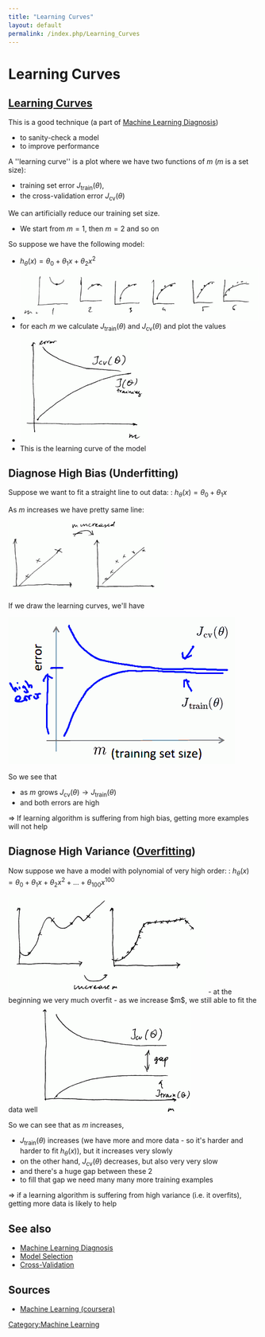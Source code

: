 ```yaml
---
title: "Learning Curves"
layout: default
permalink: /index.php/Learning_Curves
---
```


# Learning Curves

## [Learning Curves](Learning_Curves)
This is a good technique (a part of [Machine Learning Diagnosis](Machine_Learning_Diagnosis))
- to sanity-check a model 
- to improve performance 

A ''learning curve'' is a plot where we have two functions of $m$ ($m$ is a set size): 
- training set error $J_{\text{train}}(\theta)$, 
- the cross-validation error $J_{\text{cv}}(\theta)$


We can artificially reduce our training set size. 
- We start from $m = 1$, then $m = 2$ and so on 

So suppose we have the following model:
- $h_{\theta}(x) = \theta_0 + \theta_1 x + \theta_2 x^2$
- <img src="https://raw.githubusercontent.com/alexeygrigorev/wiki-figures/master/legacy/learning-curves-trainingset-red.png" alt="Image">
- for each $m$ we calculate $J_{\text{train}}(\theta)$ and $J_{\text{cv}}(\theta)$ and plot the values  
- <img src="https://raw.githubusercontent.com/alexeygrigorev/wiki-figures/master/legacy/learning-curves-grow.png" alt="Image">
- This is the learning curve of the model


## Diagnose High Bias (Underfitting)
Suppose we want to fit a straight line to out data: 
: $h_{\theta}(x) = \theta_0 + \theta_1 x$

As $m$ increases we have pretty same line: 

<img src="https://raw.githubusercontent.com/alexeygrigorev/wiki-figures/master/legacy/learning-curves-lin.png" alt="Image">

If we draw the learning curves, we'll have 

<img src="https://raw.githubusercontent.com/alexeygrigorev/wiki-figures/master/legacy/learning-curves-lin2.png" alt="Image">

So we see that 
- as $m$ grows $J_{\text{cv}}(\theta) \to J_{\text{train}}(\theta)$
- and both errors are high 

$\Rightarrow$
If learning algorithm is suffering from high bias, getting more examples will not help

## Diagnose High Variance ([Overfitting](Overfitting))
Now suppose we have a model with polynomial of very high order: 
: $h_{\theta}(x) = \theta_0 + \theta_1 x + \theta_2 x^2 + ... + \theta_{100} x^{100}$

<img src="https://raw.githubusercontent.com/alexeygrigorev/wiki-figures/master/legacy/learning-curves-overfit1.png" alt="Image">
- at the beginning we very much overfit
- as we increase $m$, we still able to fit the data well


<img src="https://raw.githubusercontent.com/alexeygrigorev/wiki-figures/master/legacy/learning-curves-overfit2.png" alt="Image">

So we can see that as $m$ increases,
- $J_{\text{train}}(\theta)$ increases (we have more and more data - so it's harder and harder to fit $h_{\theta}(x)$), but it increases very slowly 
- on the other hand, $J_{\text{cv}}(\theta)$ decreases, but also very very slow 
- and there's a huge gap between these 2
- to fill that gap we need many many more training examples

$\Rightarrow$ if a learning algorithm is suffering from high variance (i.e. it overfits), getting more data is likely to help




## See also
- [Machine Learning Diagnosis](Machine_Learning_Diagnosis)
- [Model Selection](Model_Selection)
- [Cross-Validation](Cross-Validation)


## Sources
- [Machine Learning (coursera)](Machine_Learning_(coursera))

[Category:Machine Learning](Category_Machine_Learning)